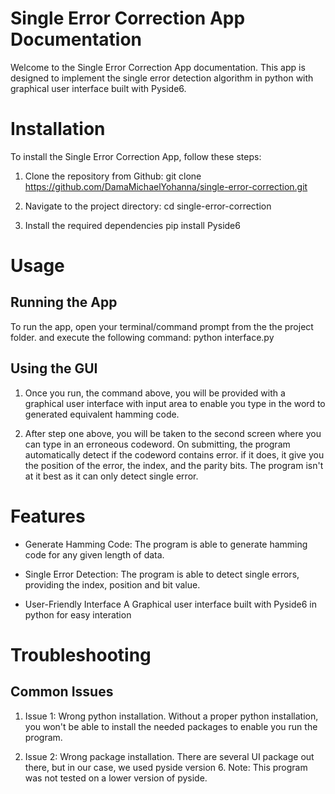 # Single Error Correction App Documentation

Welcome to the Single Error Correction App documentation. This app is designed to implement the single error detection algorithm in python with graphical user interface built with Pyside6.

# Installation

To install the Single Error Correction App, follow these steps:

1. Clone the repository from Github:
   git clone https://github.com/DamaMichaelYohanna/single-error-correction.git

2. Navigate to the project directory:
   cd single-error-correction

3. Install the required dependencies
   pip install Pyside6

# Usage

## Running the App

To run the app, open your terminal/command prompt from the the project folder. and execute the following command:
python interface.py

## Using the GUI

1. Once you run, the command above, you will be provided with a graphical user interface with input area to enable you type in the word to generated equivalent hamming code.

2. After step one above, you will be taken to the second screen where you can type in an erroneous codeword. On submitting, the program automatically detect if the codeword contains error. if it does, it give you the position of the error, the index, and the parity bits. The program isn't at it best as it can only detect single error.

# Features

- Generate Hamming Code:
  The program is able to generate hamming code for any given length of data.

- Single Error Detection:
  The program is able to detect single errors, providing the index, position and bit value.

- User-Friendly Interface
  A Graphical user interface built with Pyside6 in python for easy interation

# Troubleshooting

## Common Issues

1. Issue 1: Wrong python installation. Without a proper python installation, you won't be able to install the needed packages to enable you run the program.

2. Issue 2: Wrong package installation. There are several UI package out there, but in our case, we used pyside version 6. Note: This program was not tested on a lower version of pyside.
